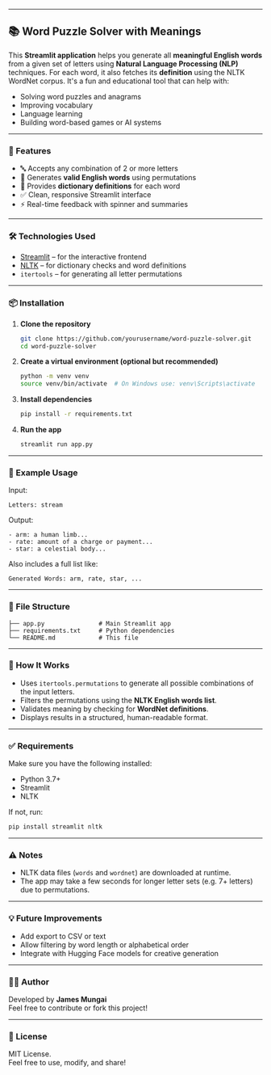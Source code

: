 
---

## 📚 Word Puzzle Solver with Meanings

This **Streamlit application** helps you generate all **meaningful English words** from a given set of letters using **Natural Language Processing (NLP)** techniques. For each word, it also fetches its **definition** using the NLTK WordNet corpus. It's a fun and educational tool that can help with:

- Solving word puzzles and anagrams  
- Improving vocabulary  
- Language learning  
- Building word-based games or AI systems

---

### 🚀 Features

- 🔤 Accepts any combination of 2 or more letters
- 🧠 Generates **valid English words** using permutations
- 📖 Provides **dictionary definitions** for each word
- ✅ Clean, responsive Streamlit interface
- ⚡ Real-time feedback with spinner and summaries

---

### 🛠 Technologies Used

- [Streamlit]([https://streamlit.io/](https://ai-word-puzzle-solver.streamlit.app/)) – for the interactive frontend
- [NLTK](https://www.nltk.org/) – for dictionary checks and word definitions
- `itertools` – for generating all letter permutations

---

### 📦 Installation

1. **Clone the repository**
   ```bash
   git clone https://github.com/yourusername/word-puzzle-solver.git
   cd word-puzzle-solver
   ```

2. **Create a virtual environment (optional but recommended)**
   ```bash
   python -m venv venv
   source venv/bin/activate  # On Windows use: venv\Scripts\activate
   ```

3. **Install dependencies**
   ```bash
   pip install -r requirements.txt
   ```

4. **Run the app**
   ```bash
   streamlit run app.py
   ```

---

### 📄 Example Usage

Input:
```
Letters: stream
```

Output:
```
- arm: a human limb...
- rate: amount of a charge or payment...
- star: a celestial body...
```

Also includes a full list like:
```
Generated Words: arm, rate, star, ...
```

---

### 📁 File Structure

```
├── app.py               # Main Streamlit app
├── requirements.txt     # Python dependencies
└── README.md            # This file
```

---

### 🧠 How It Works

- Uses `itertools.permutations` to generate all possible combinations of the input letters.
- Filters the permutations using the **NLTK English words list**.
- Validates meaning by checking for **WordNet definitions**.
- Displays results in a structured, human-readable format.

---

### ✅ Requirements

Make sure you have the following installed:

- Python 3.7+
- Streamlit
- NLTK

If not, run:
```bash
pip install streamlit nltk
```

---

### ⚠️ Notes

- NLTK data files (`words` and `wordnet`) are downloaded at runtime.
- The app may take a few seconds for longer letter sets (e.g. 7+ letters) due to permutations.

---

### 💡 Future Improvements

- Add export to CSV or text
- Allow filtering by word length or alphabetical order
- Integrate with Hugging Face models for creative generation

---

### 🧑‍💻 Author

Developed by **James Mungai**  
Feel free to contribute or fork this project!

---

### 📜 License

MIT License.  
Feel free to use, modify, and share!


